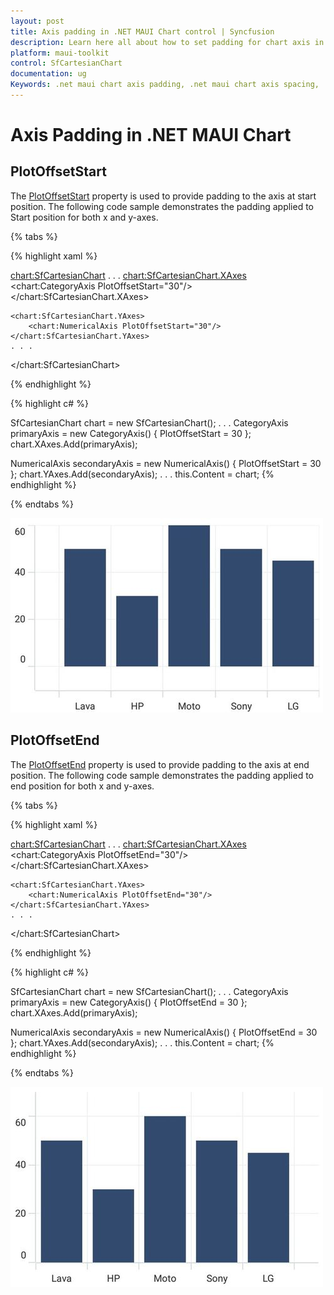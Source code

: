 ```yaml
---
layout: post
title: Axis padding in .NET MAUI Chart control | Syncfusion
description: Learn here all about how to set padding for chart axis in Syncfusion .NET MAUI Chart (SfCartesianChart) control.
platform: maui-toolkit
control: SfCartesianChart
documentation: ug
Keywords: .net maui chart axis padding, .net maui chart axis spacing, .net maui chart axis padding guide, syncfusion maui chart axis padding, cartesian chart axis padding maui, .net maui chart axis margin, customize axis padding .net maui chart.
---
```


# Axis Padding in .NET MAUI Chart

## PlotOffsetStart

The [PlotOffsetStart](https://help.syncfusion.com/cr/maui/Syncfusion.Maui.Charts.ChartAxis.html#Syncfusion_Maui_Charts_ChartAxis_PlotOffsetStart) property is used to provide padding to the axis at start position. The following code sample demonstrates the padding applied to Start position for both x and y-axes.

{% tabs %}

{% highlight xaml %}

<chart:SfCartesianChart>
    . . .
    <chart:SfCartesianChart.XAxes>
        <chart:CategoryAxis PlotOffsetStart="30"/>
    </chart:SfCartesianChart.XAxes>

    <chart:SfCartesianChart.YAxes>
        <chart:NumericalAxis PlotOffsetStart="30"/>
    </chart:SfCartesianChart.YAxes>
    . . .
</chart:SfCartesianChart>

{% endhighlight %}

{% highlight c# %}

SfCartesianChart chart = new SfCartesianChart();
. . .
CategoryAxis primaryAxis = new CategoryAxis()
{
    PlotOffsetStart = 30
};
chart.XAxes.Add(primaryAxis);

NumericalAxis secondaryAxis = new NumericalAxis()
{
    PlotOffsetStart = 30
};
chart.YAxes.Add(secondaryAxis);
. . .
this.Content = chart;
{% endhighlight %}

{% endtabs %}

![PlotOffsetStart support in MAUI Chart](Axis_images/maui_chart_axis_plot-offset-start.jpg)

## PlotOffsetEnd

The [PlotOffsetEnd](https://help.syncfusion.com/cr/maui/Syncfusion.Maui.Charts.ChartAxis.html#Syncfusion_Maui_Charts_ChartAxis_PlotOffsetEnd) property is used to provide padding to the axis at end position. The following code sample demonstrates the padding applied to end position for both x and y-axes.

{% tabs %}

{% highlight xaml %}

<chart:SfCartesianChart>
    . . .
    <chart:SfCartesianChart.XAxes>
        <chart:CategoryAxis PlotOffsetEnd="30"/>
    </chart:SfCartesianChart.XAxes>

    <chart:SfCartesianChart.YAxes>
        <chart:NumericalAxis PlotOffsetEnd="30"/>
    </chart:SfCartesianChart.YAxes>
    . . .
</chart:SfCartesianChart>

{% endhighlight %}

{% highlight c# %}

SfCartesianChart chart = new SfCartesianChart();
. . .
CategoryAxis primaryAxis = new CategoryAxis()
{
    PlotOffsetEnd = 30
};
chart.XAxes.Add(primaryAxis);

NumericalAxis secondaryAxis = new NumericalAxis()
{
    PlotOffsetEnd = 30
};
chart.YAxes.Add(secondaryAxis);
. . .
this.Content = chart;
{% endhighlight %}

{% endtabs %}

![PlotOffsetEnd support in MAUI Chart](Axis_images/maui_chart_axis_plot-offset-end.jpg)